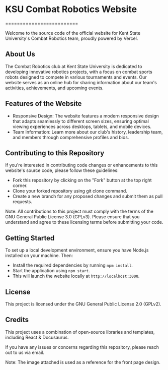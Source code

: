 # KSU Combat Robotics Website
=========================

Welcome to the source code of the official website for Kent State University's Combat Robotics team, proudly powered by Vercel.

## About Us
The Combat Robotics club at Kent State University is dedicated to developing innovative robotics projects, with a focus on combat sports robots designed to compete in various tournaments and events. Our website serves as an online hub for sharing information about our team's activities, achievements, and upcoming events.

## Features of the Website
- Responsive Design: The website features a modern responsive design that adapts seamlessly to different screen sizes, ensuring optimal viewing experiences across desktops, tablets, and mobile devices.
- Team Information: Learn more about our club's history, leadership team, and members through comprehensive profiles and bios.

## Contributing to this Repository
If you're interested in contributing code changes or enhancements to this website's source code, please follow these guidelines:

- Fork this repository by clicking on the "Fork" button at the top right corner.
- Clone your forked repository using git clone command.
- Create a new branch for any proposed changes and submit them as pull requests.

Note: All contributions to this project must comply with the terms of the GNU General Public License 3.0 (GPLv3). Please ensure that you understand and agree to these licensing terms before submitting your code.

## Getting Started
To set up a local development environment, ensure you have Node.js installed on your machine. Then:

- Install the required dependencies by running `npm install`.
- Start the application using `npm start`.
- This will launch the website locally at `http://localhost:3000`.

## License
This project is licensed under the GNU General Public License 2.0 (GPLv2).

## Credits
This project uses a combination of open-source libraries and templates, including React & Docusaurus.

If you have any issues or concerns regarding this repository, please reach out to us via email.

Note: The image attached is used as a reference for the front page design.
